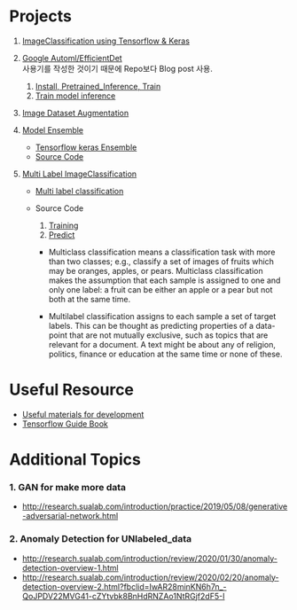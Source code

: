 # Projects
1. [ImageClassification using Tensorflow & Keras](https://github.com/pervin0527/ImageClassification)
   

2. [Google Automl/EfficientDet](https://github.com/google/automl/tree/master/efficientdet)  
   사용기를 작성한 것이기 때문에 Repo보다 Blog post 사용.
   1. [Install, Pretrained_Inference, Train](https://pervin0527.github.io/efficientdet/)
   2. [Train model inference](https://pervin0527.github.io/efficientdet2/)


3. [Image Dataset Augmentation](https://github.com/pervin0527/Image_augmentation)


4. [Model Ensemble](https://pervin0527.github.io/ensemble/)
   - [Tensorflow keras Ensemble](https://www.tensorflow.org/guide/keras/functional)
   - [Source Code](https://github.com/pervin0527/pervinco/blob/master/source/models_assemble.py)


5. [Multi Label ImageClassification](https://pervin0527.github.io/multilabelclassification/)
    - [Multi label classification](https://www.analyticsvidhya.com/blog/2019/04/build-first-multi-label-image-classification-model-python/)
    - Source Code
      1. [Training](https://github.com/pervin0527/pervinco/blob/master/source/multi_label_train.py)
      2. [Predict](https://github.com/pervin0527/pervinco/blob/master/source/multi_label_predict.py)
  
      - Multiclass classification means a classification task with more than two classes; e.g., classify a set of images of fruits which may be oranges, apples, or pears. Multiclass classification makes the assumption that each sample is assigned to one and only one label: a fruit can be either an apple or a pear but not both at the same time.


      - Multilabel classification assigns to each sample a set of target labels. This can be thought as predicting properties of a data-point that are not mutually exclusive, such as topics that are relevant for a document. A text might be about any of religion, politics, finance or education at the same time or none of these.



# Useful Resource
 - [Useful materials for development](https://github.com/pervin0527/pervinco/blob/master/reference.md)
 - [Tensorflow Guide Book](https://github.com/pervin0527/pervinco/blob/master/tensorflow_tutorial.md)

# Additional Topics
### 1. GAN for make more data
   - http://research.sualab.com/introduction/practice/2019/05/08/generative-adversarial-network.html
  
### 2. Anomaly Detection for UNlabeled_data
  - http://research.sualab.com/introduction/review/2020/01/30/anomaly-detection-overview-1.html
  - http://research.sualab.com/introduction/review/2020/02/20/anomaly-detection-overview-2.html?fbclid=IwAR28minKN6h7n_-QoJPDV22MVG41-cZYtvbk8BnHdRNZAo1NtRGjf2dF5-I
